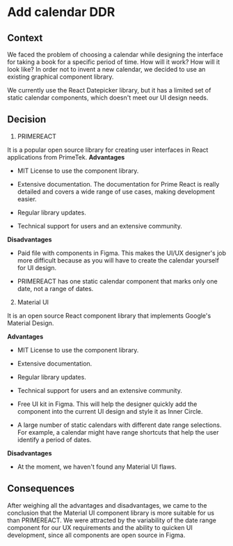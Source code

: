 # Add calendar DDR

## Context

We faced the problem of choosing a calendar while designing the interface for taking a book for a specific period of time. How will it work? How will it look like? In order not to invent a new calendar, we decided to use an existing graphical component library.

We currently use the React Datepicker library, but it has a limited set of static calendar components, which doesn't meet our UI design needs.

## Decision

1. PRIMEREACT

It is a popular open source library for creating user interfaces in React applications from PrimeTek.
**Advantages**
- MIT License to use the component library.

- Extensive documentation. The documentation for Prime React is really detailed and covers a wide range of use cases, making development easier.

- Regular library updates.

- Technical support for users and an extensive community.

**Disadvantages**

- Paid file with components in Figma. This makes the UI/UX designer's job more difficult because as you will have to create the calendar yourself for UI design.

- PRIMEREACT has one static calendar component that marks only one date, not a range of dates.

2. Material UI

It is an open source React component library that implements Google's Material Design.

**Advantages**

- MIT License to use the component library.

- Extensive documentation.

- Regular library updates.

- Technical support for users and an extensive community.

- Free UI kit in Figma. This will help the designer quickly add the component into the current UI design and style it as Inner Circle.

- A large number of static calendars with different date range selections. For example, a calendar might have range shortcuts that help the user identify a period of dates.


**Disadvantages**

- At the moment, we haven't found any Material UI flaws.


## Consequences

After weighing all the advantages and disadvantages, we came to the conclusion that the Material UI component library is more suitable for us than PRIMEREACT. We were attracted by the variability of the date range component for our UX requirements and the ability to quicken UI development, since all components are open source in Figma.